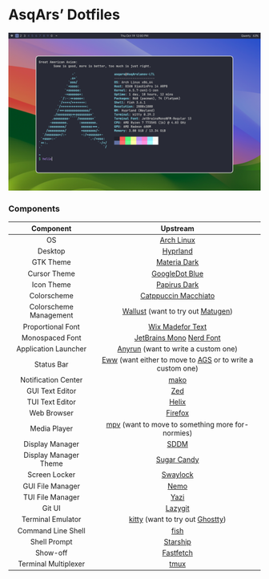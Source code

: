 # AsqArs’ Dotfiles

![Preview](assets/preview.png)

### Components

|       Component        |                                                          Upstream                                                           |
| :--------------------: | :-------------------------------------------------------------------------------------------------------------------------: |
|           OS           |                                         [Arch Linux](https://github.com/archlinux)                                          |
|        Desktop         |                                       [Hyprland](https://github.com/hyprwm/Hyprland)                                        |
|       GTK Theme        |                                   [Materia Dark](https://github.com/nana-4/materia-theme)                                   |
|      Cursor Theme      |                                  [GoogleDot Blue](https://github.com/ful1e5/Google_Cursor)                                  |
|       Icon Theme       |                        [Papirus Dark](https://github.com/PapirusDevelopmentTeam/papirus-icon-theme)                         |
|      Colorscheme       |                              [Catppuccin Macchiato](https://github.com/catppuccin/catppuccin)                               |
| Colorscheme Management |   [Wallust](https://codeberg.org/explosion-mental/wallust) (want to try out [Matugen](https://github.com/InioX/matugen))    |
|   Proportional Font    |                               [Wix Madefor Text](https://github.com/wix-incubator/wixmadefor)                               |
|    Monospaced Font     |      [JetBrains Mono](https://github.com/JetBrains/JetBrainsMono) [Nerd Font](https://github.com/ryanoasis/nerd-fonts)      |
|  Application Launcher  |                          [Anyrun](https://github.com/Kirottu/anyrun) (want to write a custom one)                           |
|       Status Bar       | [Eww](https://github.com/elkowar/eww) (want either to move to [AGS](https://github.com/Aylur/ags) or to write a custom one) |
|  Notification Center   |                                          [mako](https://github.com/emersion/mako)                                           |
|    GUI Text Editor     |                                        [Zed](https://github.com/zed-industries/zed)                                         |
|    TUI Text Editor     |                                       [Helix](https://github.com/helix-editor/helix)                                        |
|      Web Browser       |                                       [Firefox](https://github.com/mozilla/gecko-dev)                                       |
|      Media Player      |                    [mpv](https://github.com/mpv-player/mpv) (want to move to something more for-normies)                    |
|    Display Manager     |                                            [SDDM](https://github.com/sddm/sddm)                                             |
| Display Manager Theme  |                                  [Sugar Candy](https://github.com/Kangie/sddm-sugar-candy)                                  |
|     Screen Locker      |                                       [Swaylock](https://github.com/swaywm/swaylock)                                        |
|    GUI File Manager    |                                          [Nemo](https://github.com/linuxmint/nemo)                                          |
|    TUI File Manager    |                                           [Yazi](https://github.com/sxyazi/yazi)                                            |
|         Git UI         |                                     [Lazygit](https://github.com/jesseduffield/lazygit)                                     |
|   Terminal Emulator    |          [kitty](https://github.com/kovidgoyal/kitty) (want to try out [Ghostty](https://github.com/ghostty-org))           |
|   Command Line Shell   |                                      [fish](https://github.com/fish-shell/fish-shell)                                       |
|      Shell Prompt      |                                      [Starship](https://github.com/starship/starship)                                       |
|        Show-off        |                                   [Fastfetch](https://github.com/fastfetch-cli/fastfetch)                                   |
|  Terminal Multiplexer  |                                            [tmux](https://github.com/tmux/tmux)                                             |
